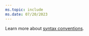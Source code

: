 ```yaml
---
ms.topic: include
ms.date: 07/20/2023
---
```


Learn more about [syntax conventions](/data-explorer/kusto/query/syntax-conventions.md).